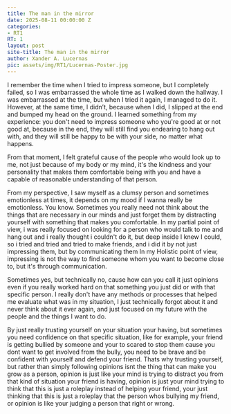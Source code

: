 ```yaml
---
title: The man in the mirror
date: 2025-08-11 00:00:00 Z
categories:
- RT1
RT: 1
layout: post
site-title: The man in the mirror
author: Xander A. Lucernas
pic: assets/img/RT1/Lucernas-Poster.jpg
---
```


I remember the time when I tried to impress someone, but I completely failed, so I was embarrassed the whole time as I walked down the hallway. I was embarrassed at the time, but when I tried it again, I managed to do it. However, at the same time, I didn’t, because when I did, I slipped at the end and bumped my head on the ground.
I learned something from my experience: you don't need to impress someone who you're good at or not good at, because in the end, they will still find you endearing to hang out with, and they will still be happy to be with your side, no matter what happens.

From that moment, I felt grateful cause of the people who would look up to me, not just because of my body or my mind, it's the kindness and your personality that makes them comfortable being with you and have a capable of reasonable understanding of that person.

From my perspective, I saw myself as a clumsy person and sometimes emotionless at times, it depends on my mood if I wanna really be emotionless.
You know. Sometimes you really need not think about the things that are necessary in our minds and just forget them by distracting yourself with something that makes you comfortable.
In my partial point of view, i was really focused on looking for a person who would talk to me and hang out and i really thought i couldn't do it, but deep inside I knew I could, so i tried and tried and tried to make friends, and i did it by not just impressing them, but by communicating them
In my Holistic point of view, impressing is not the way to find someone whom you want to become close to, but it's through communication.

Sometimes yes, but technically no, cause how can you call it just opinions even if you really worked hard on that something you just did or with that specific person.
I really don't have any methods or processes that helped me evaluate what was in my situation, I just technically forgot about it and never think about it ever again, and just focused on my future with the people and the things I want to do.

By just really trusting yourself on your situation your having, but sometimes you need confidence on that specific situation, like for example, your friend is getting bullied by someone and your to scared to stop them cause you dont want to get involved from the bully, you need to be brave and be confident with yourself and defend your friend. Thats why trusting yourself, but rather than simply following opinions isnt the thing that can make you grow as a person, opinion is just like your mind is trying to distract you from that kind of situation your friend is having, opinion is just your mind trying to think that this is just a roleplay instead of helping your friend, your just thinking that this is just a roleplay that the person whos bullying my friend, or opinion is like your judging a person that right or wrong.


